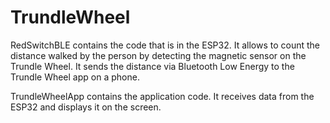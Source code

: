 # TrundleWheel

RedSwitchBLE contains the code that is in the ESP32.
It allows to count the distance walked by the person by detecting the magnetic sensor on the Trundle Wheel.
It sends the distance via Bluetooth Low Energy to the Trundle Wheel app on a phone.

TrundleWheelApp contains the application code.
It receives data from the ESP32 and displays it on the screen.
